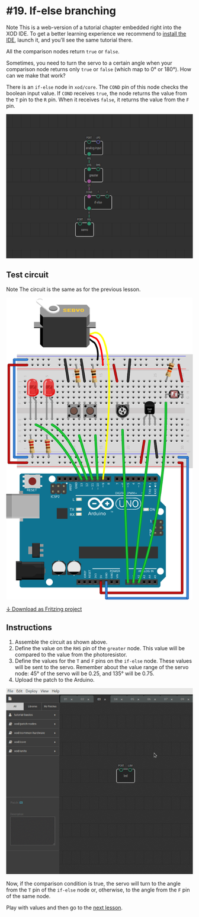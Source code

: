 
# #19. If-else branching

<div class="ui segment">
<span class="ui ribbon label">Note</span>
This is a web-version of a tutorial chapter embedded right into the XOD IDE.
To get a better learning experience we recommend to
<a href="../install/">install the IDE</a>, launch it, and you’ll see the
same tutorial there.
</div>

All the comparison nodes return `true` or `false`.

Sometimes, you need to turn the servo to a certain angle when your comparison
node returns only `true` or `false` (which map to 0° or 180°). How can we make
that work?

There is an `if-else` node in `xod/core`. The `COND` pin of this node checks
the boolean input value. If `COND` receives `true`, the node returns the value
from the `T` pin to the `R` pin. When it receives `false`, it returns the value
from the `F` pin.

![Patch](./patch.png)

## Test circuit

<div class="ui segment">
<span class="ui ribbon label">Note</span>
The circuit is the same as for the previous lesson.
</div>

![Circuit](./circuit.fz.png)

[↓ Download as Fritzing project](./circuit.fzz)

## Instructions

1. Assemble the circuit as shown above.
2. Define the value on the `RHS` pin of the `greater` node. This value will be
   compared to the value from the photoresistor.
3. Define the values for the `T` and `F` pins on the `if-else` node. These values
   will be sent to the servo. Remember about the value range of the servo
   node: 45° of the servo will be 0.25, and 135° will be 0.75.
4. Upload the patch to the Arduino.

![Screencast](./screencast.gif)

Now, if the comparison condition is true, the servo will turn to the angle from
the `T` pin of the `if-else` node or, otherwise, to the angle from the `F` pin
of the same node.

Play with values and then go to the [next lesson](../20-fade/).
